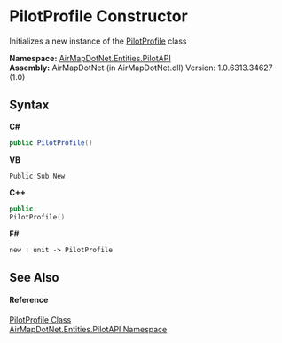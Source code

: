 # PilotProfile Constructor 
 

Initializes a new instance of the <a href="e8860229-3730-f208-e6da-090af68e86a5">PilotProfile</a> class

**Namespace:**&nbsp;<a href="0d970c8d-7816-99ce-6d9c-4810117e3c52">AirMapDotNet.Entities.PilotAPI</a><br />**Assembly:**&nbsp;AirMapDotNet (in AirMapDotNet.dll) Version: 1.0.6313.34627 (1.0)

## Syntax

**C#**<br />
``` C#
public PilotProfile()
```

**VB**<br />
``` VB
Public Sub New
```

**C++**<br />
``` C++
public:
PilotProfile()
```

**F#**<br />
``` F#
new : unit -> PilotProfile
```


## See Also


#### Reference
<a href="e8860229-3730-f208-e6da-090af68e86a5">PilotProfile Class</a><br /><a href="0d970c8d-7816-99ce-6d9c-4810117e3c52">AirMapDotNet.Entities.PilotAPI Namespace</a><br />